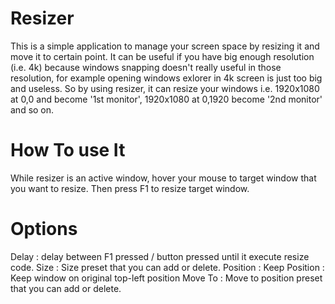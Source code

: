# Resizer

This is a simple application to manage your screen space by resizing it and move it to certain point.
It can be useful if you have big enough resolution (i.e. 4k) because windows snapping doesn't really useful in those resolution, 
for example opening windows exlorer in 4k screen is just too big and useless. 
So by using resizer, it can resize your windows i.e. 1920x1080 at 0,0 and become '1st monitor', 1920x1080 at 0,1920 become '2nd monitor' and so on.

# How To use It

While resizer is an active window, hover your mouse to target window that you want to resize.
Then press F1 to resize target window.

# Options
Delay : delay between F1 pressed / button pressed until it execute resize code.
Size : Size preset that you can add or delete.
Position : 
	Keep Position : Keep window on original top-left position
	Move To : Move to position preset that you can add or delete.